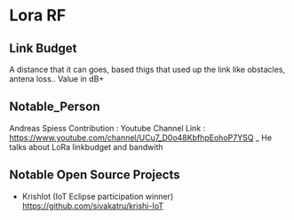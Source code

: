 # Lora RF
## Link Budget
A distance that it can goes, based thigs that used up the link like obstacles, antena loss.. Value in dB+

## Notable_Person
Andreas Spiess
Contribution : Youtube Channel
Link : https://www.youtube.com/channel/UCu7_D0o48KbfhpEohoP7YSQ
_ He talks about LoRa linkbudget and bandwith

## Notable Open Source Projects
* KrishIot (IoT Eclipse participation winner)
<br /> https://github.com/sivakatru/krishi-IoT

